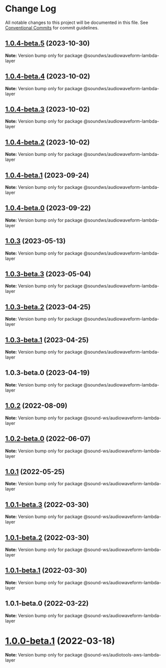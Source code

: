 # Change Log

All notable changes to this project will be documented in this file.
See [Conventional Commits](https://conventionalcommits.org) for commit guidelines.

## [1.0.4-beta.5](https://github.com/sound-ws/audiowaveform-lambda-layer/compare/@soundws/audiowaveform-lambda-layer@1.0.4-beta.4...@soundws/audiowaveform-lambda-layer@1.0.4-beta.5) (2023-10-30)

**Note:** Version bump only for package @soundws/audiowaveform-lambda-layer





## [1.0.4-beta.4](https://github.com/sound-ws/audiowaveform-lambda-layer/compare/@soundws/audiowaveform-lambda-layer@1.0.4-beta.3...@soundws/audiowaveform-lambda-layer@1.0.4-beta.4) (2023-10-02)

**Note:** Version bump only for package @soundws/audiowaveform-lambda-layer





## [1.0.4-beta.3](https://github.com/sound-ws/audiowaveform-lambda-layer/compare/@soundws/audiowaveform-lambda-layer@1.0.4-beta.2...@soundws/audiowaveform-lambda-layer@1.0.4-beta.3) (2023-10-02)

**Note:** Version bump only for package @soundws/audiowaveform-lambda-layer





## [1.0.4-beta.2](https://github.com/sound-ws/audiowaveform-lambda-layer/compare/@soundws/audiowaveform-lambda-layer@1.0.4-beta.1...@soundws/audiowaveform-lambda-layer@1.0.4-beta.2) (2023-10-02)

**Note:** Version bump only for package @soundws/audiowaveform-lambda-layer





## [1.0.4-beta.1](https://github.com/sound-ws/audiowaveform-lambda-layer/compare/@soundws/audiowaveform-lambda-layer@1.0.4-beta.0...@soundws/audiowaveform-lambda-layer@1.0.4-beta.1) (2023-09-24)

**Note:** Version bump only for package @soundws/audiowaveform-lambda-layer





## [1.0.4-beta.0](https://github.com/sound-ws/audiowaveform-lambda-layer/compare/@soundws/audiowaveform-lambda-layer@1.0.3...@soundws/audiowaveform-lambda-layer@1.0.4-beta.0) (2023-09-22)

**Note:** Version bump only for package @soundws/audiowaveform-lambda-layer





## [1.0.3](https://github.com/sound-ws/audiowaveform-lambda-layer/compare/@soundws/audiowaveform-lambda-layer@1.0.3-beta.3...@soundws/audiowaveform-lambda-layer@1.0.3) (2023-05-13)

**Note:** Version bump only for package @soundws/audiowaveform-lambda-layer





## [1.0.3-beta.3](https://github.com/sound-ws/audiowaveform-lambda-layer/compare/@soundws/audiowaveform-lambda-layer@1.0.3-beta.2...@soundws/audiowaveform-lambda-layer@1.0.3-beta.3) (2023-05-04)

**Note:** Version bump only for package @soundws/audiowaveform-lambda-layer





## [1.0.3-beta.2](https://github.com/sound-ws/audiowaveform-lambda-layer/compare/@soundws/audiowaveform-lambda-layer@1.0.3-beta.0...@soundws/audiowaveform-lambda-layer@1.0.3-beta.2) (2023-04-25)

**Note:** Version bump only for package @soundws/audiowaveform-lambda-layer





## [1.0.3-beta.1](https://github.com/sound-ws/audiowaveform-lambda-layer/compare/@soundws/audiowaveform-lambda-layer@1.0.3-beta.0...@soundws/audiowaveform-lambda-layer@1.0.3-beta.1) (2023-04-25)

**Note:** Version bump only for package @soundws/audiowaveform-lambda-layer





## 1.0.3-beta.0 (2023-04-19)

**Note:** Version bump only for package @soundws/audiowaveform-lambda-layer





## [1.0.2](https://github.com/sound-ws/audiowaveform-lambda-layer/compare/@sound-ws/audiowaveform-lambda-layer@1.0.2-beta.0...@sound-ws/audiowaveform-lambda-layer@1.0.2) (2022-08-09)

**Note:** Version bump only for package @sound-ws/audiowaveform-lambda-layer





## [1.0.2-beta.0](https://github.com/sound-ws/audiowaveform-lambda-layer/compare/@sound-ws/audiowaveform-lambda-layer@1.0.1...@sound-ws/audiowaveform-lambda-layer@1.0.2-beta.0) (2022-06-07)

**Note:** Version bump only for package @sound-ws/audiowaveform-lambda-layer





## [1.0.1](https://github.com/sound-ws/audiowaveform-lambda-layer/compare/@sound-ws/audiowaveform-lambda-layer@1.0.1-beta.3...@sound-ws/audiowaveform-lambda-layer@1.0.1) (2022-05-25)

**Note:** Version bump only for package @sound-ws/audiowaveform-lambda-layer





## [1.0.1-beta.3](https://github.com/sound-ws/audiowaveform-lambda-layer/compare/@sound-ws/audiowaveform-lambda-layer@1.0.1-beta.2...@sound-ws/audiowaveform-lambda-layer@1.0.1-beta.3) (2022-03-30)

**Note:** Version bump only for package @sound-ws/audiowaveform-lambda-layer





## [1.0.1-beta.2](https://github.com/sound-ws/audiowaveform-lambda-layer/compare/@sound-ws/audiowaveform-lambda-layer@1.0.1-beta.1...@sound-ws/audiowaveform-lambda-layer@1.0.1-beta.2) (2022-03-30)

**Note:** Version bump only for package @sound-ws/audiowaveform-lambda-layer





## [1.0.1-beta.1](https://github.com/sound-ws/audiowaveform-lambda-layer/compare/@sound-ws/audiowaveform-lambda-layer@1.0.1-beta.0...@sound-ws/audiowaveform-lambda-layer@1.0.1-beta.1) (2022-03-30)

**Note:** Version bump only for package @sound-ws/audiowaveform-lambda-layer





## 1.0.1-beta.0 (2022-03-22)

**Note:** Version bump only for package @sound-ws/audiowaveform-lambda-layer





# [1.0.0-beta.1](https://github.com/sound-ws/monorepo/compare/@sound-ws/audiotools-aws-lambda-layer@1.0.0-beta.0...@sound-ws/audiotools-aws-lambda-layer@1.0.0-beta.1) (2022-03-18)

**Note:** Version bump only for package @sound-ws/audiotools-aws-lambda-layer
